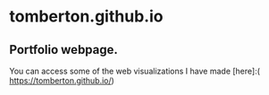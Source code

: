 # tomberton.github.io
Portfolio webpage.
-----
You can access some of the web visualizations I have made [here]:( https://tomberton.github.io/)
